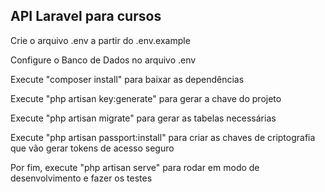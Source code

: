 ## API Laravel para cursos

<p>Crie o arquivo .env a partir do .env.example</p>
<p>Configure o Banco de Dados no arquivo .env</p>
<p>Execute "composer install" para baixar as dependências</p>
<p>Execute "php artisan key:generate" para gerar a chave do projeto</p>
<p>Execute "php artisan migrate" para gerar as tabelas necessárias</p>
<p>Execute "php artisan passport:install" para criar as chaves de criptografia que vão gerar tokens de acesso seguro</p>
<p>Por fim, execute "php artisan serve" para rodar em modo de desenvolvimento e fazer os testes</p>
